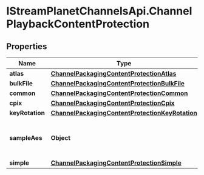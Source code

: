 # IStreamPlanetChannelsApi.ChannelPlaybackContentProtection

## Properties

Name | Type | Description | Notes
------------ | ------------- | ------------- | -------------
**atlas** | [**ChannelPackagingContentProtectionAtlas**](ChannelPackagingContentProtectionAtlas.md) |  | [optional] 
**bulkFile** | [**ChannelPackagingContentProtectionBulkFile**](ChannelPackagingContentProtectionBulkFile.md) |  | [optional] 
**common** | [**ChannelPackagingContentProtectionCommon**](ChannelPackagingContentProtectionCommon.md) |  | [optional] 
**cpix** | [**ChannelPackagingContentProtectionCpix**](ChannelPackagingContentProtectionCpix.md) |  | [optional] 
**keyRotation** | [**ChannelPackagingContentProtectionKeyRotation**](ChannelPackagingContentProtectionKeyRotation.md) |  | [optional] 
**sampleAes** | **Object** | Only one of [&#39;bulk_file&#39;, &#39;sample_aes&#39;, &#39;common&#39;] may be set. | [optional] 
**simple** | [**ChannelPackagingContentProtectionSimple**](ChannelPackagingContentProtectionSimple.md) |  | [optional] 


